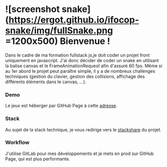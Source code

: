 ![screenshot snake](https://ergot.github.io/ifocop-snake/img/fullSnake.png =1200x500)
Bienvenue !
===================
Dans le cadre de ma formation fullstack js,je doit coder un projet front uniquement en javascript.
J'ai donc décider de coder un snake en utilisant la balise canvas et le FrameAnimationRequest afin d'assuré 60 fps. Même si au 1er abord le projet peut paraître simple, 
il y a de nombreux challenges techniques (gestion du clavier, gestion des collisions, affichage des différents éléments dans le canvas, ...).

### Demo 
Le jeux est héberger par GitHub Page à cette [adresse](https://ergot.github.io/ifocop-snake/).

### Stack
Au sujet de la stack technique, je vous redirige vers le [stackshare](https://stackshare.io/ergot/ifocop-snake) du projet. 

### Workflow
J'utilise GitLab pour mes développements et je mets en prod sur GitHub Page, qui est plus performante.
